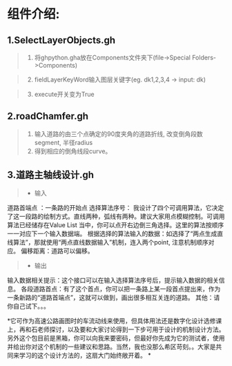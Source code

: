 
# 组件介绍:

## 1.SelectLayerObjects.gh

> 1. 将ghpython.gha放在Components文件夹下(file->Special Folders->Components)
  
> 2. fieldLayerKeyWord输入图层关键字(eg. dk1,2,3,4 -> input: dk)
 
> 3. execute开关变为True

## 2.roadChamfer.gh
> 1.  输入道路的由三个点确定的90度夹角的道路折线, 改变倒角段数segment, 半径radius
> 2. 得到相应的倒角线段curve。


## 3.道路主轴线设计.gh

> * 输入

道路首端点 ：一条路的开始点
选择算法序号： 我设计了四个可调用算法，它决定了这一段路的绘制方式。直线两种，弧线有两种。建议大家用点模糊控制。可调用算法已经储存在Value List 当中，你可以点开右边倒三角选择。这里的算法按顺序一一对应下一个输入数据端。
根据选择的算法输入的数据：如选择了“两点生成直线算法”，那就使用“两点直线数据输入”机制，连入两个point, 注意机制顺序对应。
偏移距离：道路可以偏移。

> * 输出

输入数据相关提示：这个接口可以在输入选择算法序号后，提示输入数据的相关信息。
各段道路首点：有了这个首点，你可以把一条路上某一段首点提出来，作为一条新路的“道路首端点”，这就可以做到，画出很多相互关连的道路。
其他：请你自己试下。。。

*它可作为高速公路画图时的车流动线来使用，但具体用法还是数字化设计选修课上，再和石老师探讨，以及要和大家讨论得到一下步可用于设计的机制设计方法。
另外这个包目前是黑箱，你可以向我来要密码，但最好你先成为它的测试者，使用并给出你对这个机制的一些建议和思路。当然，我也没那么希区苛刻。。大家是共同来学习的这个设计方法的，这扇大门始终敞开着。 *
